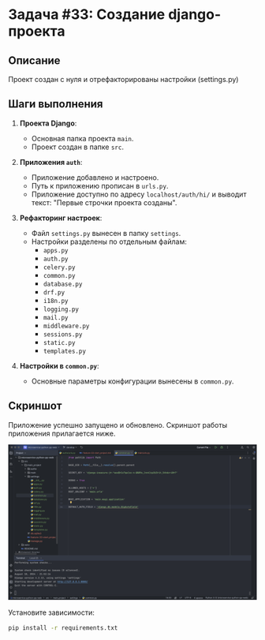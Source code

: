 # Задача #33: Создание django-проекта 

## Описание
Проект создан с нуля и отрефакторированы настройки (settings.py)

## Шаги выполнения

1. **Проекта Django**:
   - Основная папка проекта `main`.
   - Проект создан в папке `src`.

2. **Приложения `auth`**:
   - Приложение добавлено и настроено.
   - Путь к приложению прописан в `urls.py`.
   - Приложение доступно по адресу `localhost/auth/hi/` и выводит текст: "Первые строчки проекта созданы".

3. **Рефакторинг настроек**:
   - Файл `settings.py` вынесен в папку `settings`.
   - Настройки разделены по отдельным файлам:
     - `apps.py`
     - `auth.py`
     - `celery.py`
     - `common.py`
     - `database.py`
     - `drf.py`
     - `i18n.py`
     - `logging.py`
     - `mail.py`
     - `middleware.py`
     - `sessions.py`
     - `static.py`
     - `templates.py`

4. **Настройки в `common.py`**:
   - Основные параметры конфигурации вынесены в `common.py`.

## Скриншот
Приложение успешно запущено и обновлено. Скриншот работы приложения прилагается ниже.

![Скриншот Django приложения](../src/screenshot.png)

Установите зависимости:
   ```bash
   pip install -r requirements.txt
```